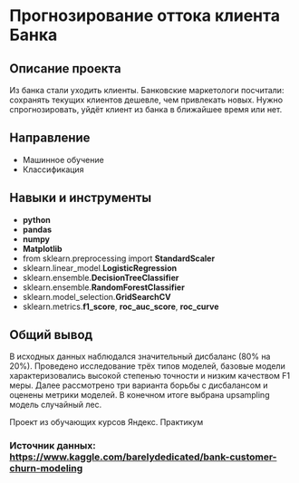 # Прогнозирование оттока клиента Банка

## Описание проекта

Из банка стали уходить клиенты. Банковские маркетологи посчитали: сохранять текущих клиентов дешевле, чем привлекать новых. Нужно спрогнозировать, уйдёт клиент из банка в ближайшее время или нет.

## Направление 
- Машинное обучение
- Классификация

## Навыки и инструменты

- **python**
- **pandas**
- **numpy**
- **Matplotlib**
- from sklearn.preprocessing import **StandardScaler**
- sklearn.linear_model.**LogisticRegression**
- sklearn.ensemble.**DecisionTreeClassifier**
- sklearn.ensemble.**RandomForestClassifier**
- sklearn.model_selection.**GridSearchCV**
- sklearn.metrics.**f1_score**, **roc_auc_score**, **roc_curve**


## Общий вывод

В исходных данных наблюдался значительный дисбаланс (80% на 20%). Проведено исследование трёх типов моделей, базовые модели характеризовались высокой степенью точности и низким качеством F1 меры. Далее рассмотрено три варианта борьбы с дисбалансом и оценены метрики моделей. В конечном итоге выбрана upsampling модель случайный лес. 

Проект из обучающих курсов Яндекс. Практикум
### Источник данных: https://www.kaggle.com/barelydedicated/bank-customer-churn-modeling
